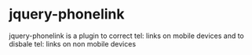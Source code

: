 # jquery-phonelink
jquery-phonelink is a plugin to correct tel: links on mobile devices and to disbale tel: links on non mobile devices 
